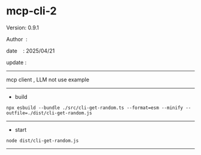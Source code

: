 ﻿# mcp-cli-2

 Version: 0.9.1

 Author  : 

 date    : 2025/04/21
 
 update  :

***

mcp client ,  LLM not use example

***
* build


```
npx esbuild --bundle ./src/cli-get-random.ts --format=esm --minify --outfile=./dist/cli-get-random.js
```

***

* start
```
node dist/cli-get-random.js
```

***

